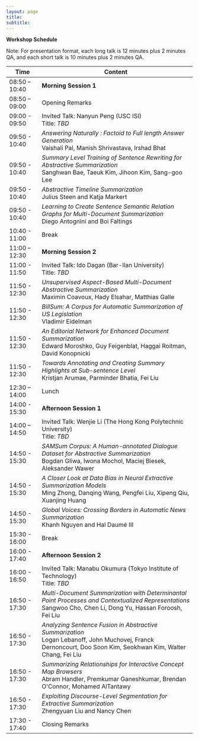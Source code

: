 ```yaml
---
layout: page
title: 
subtitle: 
---
```


**Workshop Schedule** 

Note: For presentation format, each long talk is 12 minutes plus 2 minutes QA, and each short talk is 10 minutes plus 2 minutes QA.

 Time   | Content 
 -------- | ---------- 
08:50 – 10:40	| **Morning Session 1**
08:50 – 09:00	| Opening Remarks
09:00 - 09:50 | Invited Talk: Nanyun Peng (USC ISI) <br> Title: *TBD*
09:50 - 10:40	| *Answering Naturally : Factoid to Full length Answer Generation* <br> Vaishali Pal, Manish Shrivastava, Irshad Bhat
09:50 - 10:40	| *Summary Level Training of Sentence Rewriting for Abstractive Summarization* <br> Sanghwan Bae, Taeuk Kim, Jihoon Kim, Sang-goo Lee
09:50 - 10:40	| *Abstractive Timeline Summarization* <br> Julius Steen and Katja Markert
09:50 - 10:40	| *Learning to Create Sentence Semantic Relation Graphs for Multi-Document Summarization* <br> Diego Antognini and Boi Faltings
10:40 - 11:00	| Break
11:00 – 12:30	| **Morning Session 2**
11:00 - 11:50	| Invited Talk: Ido Dagan (Bar-Ilan University) <br> Title: *TBD*
11:50 - 12:30	| *Unsupervised Aspect-Based Multi-Document Abstractive Summarization* <br> Maximin Coavoux, Hady Elsahar, Matthias Galle
11:50 - 12:30	| *BillSum: A Corpus for Automatic Summarization of US Legislation* <br> Vladimir Eidelman          
11:50 - 12:30	| *An Editorial Network for Enhanced Document Summarization* <br> Edward Moroshko, Guy Feigenblat, Haggai Roitman, David Konopnicki
11:50 - 12:30	| *Towards Annotating and Creating Summary Highlights at Sub-sentence Level* <br> Kristjan Arumae, Parminder Bhatia, Fei Liu          
12:30 – 14:00	| Lunch
14:00 - 15:30 | **Afternoon Session 1**
14:00 – 14:50	| Invited Talk: Wenjie Li (The Hong Kong Polytechnic University) <br> Title: *TBD*
14:50 - 15:30	| *SAMSum Corpus: A Human-annotated Dialogue Dataset for Abstractive Summarization* <br> Bogdan Gliwa, Iwona Mochol, Maciej Biesek, Aleksander Wawer
14:50 - 15:30	| *A Closer Look at Data Bias in Neural Extractive Summarization Models* <br> Ming Zhong, Danqing Wang, Pengfei Liu, Xipeng Qiu, Xuanjing Huang          
14:50 - 15:30	| *Global Voices: Crossing Borders in Automatic News Summarization* <br> Khanh Nguyen and Hal Daumé III
15:30 - 16:00	| Break
16:00 - 17:40	| **Afternoon Session 2**
16:00 - 16:50	| Invited Talk: Manabu Okumura (Tokyo Institute of Technology) <br> Title: *TBD*
16:50 - 17:30	| *Multi-Document Summarization with Determinantal Point Processes and Contextualized Representations* <br> Sangwoo Cho, Chen Li, Dong Yu, Hassan Foroosh, Fei Liu
16:50 - 17:30	| *Analyzing Sentence Fusion in Abstractive Summarization* <br> Logan Lebanoff, John Muchovej, Franck Dernoncourt, Doo Soon Kim, Seokhwan Kim, Walter Chang, Fei Liu          
16:50 - 17:30	| *Summarizing Relationships for Interactive Concept Map Browsers* <br> Abram Handler, Premkumar Ganeshkumar, Brendan O'Connor, Mohamed AlTantawy
16:50 - 17:30	| *Exploiting Discourse-Level Segmentation for Extractive Summarization* <br> Zhengyuan Liu and Nancy Chen 
17:30 - 17:40	| Closing Remarks
